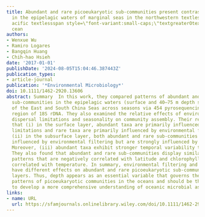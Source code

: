 ```yaml
---
title: Abundant and rare picoeukaryotic sub‐communities present contrasting patterns
  in the epipelagic waters of marginal seas in the northwestern textlessspan style=\"font-variant:small-caps;\"textgreaterPtextless/spantextgreater
  acific textlessspan style=\"font-variant:small-caps;\"textgreaterOtextless/spantextgreater
  cean
authors:
- Wenxue Wu
- Ramiro Logares
- Bangqin Huang
- Chih‐hao Hsieh
date: '2017-01-01'
publishDate: '2024-08-05T15:04:46.387443Z'
publication_types:
- article-journal
publication: '*Environmental Microbiology*'
doi: 10.1111/1462-2920.13606
abstract: Summary  In this work, they compared patterns of abundant and rare picoeukaryotic
  sub‐communities in the epipelagic waters (surface and 40–75 m depth subsurface layers)
  of the East and South China Seas across seasons via 454 pyrosequencing of the V4
  region of 18S rDNA. They also examined the relative effects of environmental filtering,
  dispersal limitations and seasonality on community assembly. Their results indicated
  that (i) in the surface layer, abundant taxa are primarily influenced by dispersal
  limitations and rare taxa are primarily influenced by environmental filtering, whereas
  (ii) in the subsurface layer, both abundant and rare sub‐communities are only weakly
  influenced by environmental filtering but are strongly influenced by dispersal limitations.
  Moreover, (iii) abundant taxa exhibit stronger temporal variability than rare taxa.
  They also found that abundant and rare sub‐communities display similar spatial richness
  patterns that are negatively correlated with latitude and chlorophyll a and positively
  correlated with temperature. In summary, environmental filtering and dispersal limitations
  have different effects on abundant and rare picoeukaryotic sub‐communities in different
  layers. Thus, depth appears as an essential variable that governs the structuring
  patterns of picoeukaryotic communities in the oceans and should be thoroughly considered
  to develop a more comprehensive understanding of oceanic microbial assemblages.
links:
- name: URL
  url: https://sfamjournals.onlinelibrary.wiley.com/doi/10.1111/1462-2920.13606
---
```

